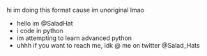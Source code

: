 hi im doing this format cause im unoriginal lmao


- hello im @SaladHat
- i code in python
- im attempting to learn advanced python
- uhhh if you want to reach me, idk @ me on twitter @Salad_Hats

<!---
SaladHat/SaladHat is a ✨ special ✨ repository because its `README.md` (this file) appears on your GitHub profile.
You can click the Preview link to take a look at your changes.
--->
